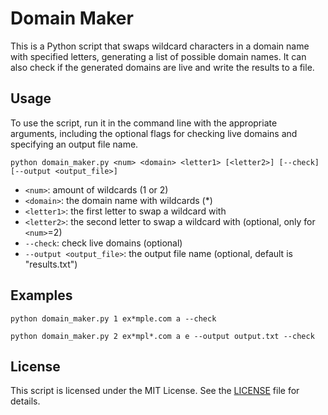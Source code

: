 # Domain Maker

This is a Python script that swaps wildcard characters in a domain name with specified letters, generating a list of possible domain names. It can also check if the generated domains are live and write the results to a file.

## Usage

To use the script, run it in the command line with the appropriate arguments, including the optional flags for checking live domains and specifying an output file name.

```
python domain_maker.py <num> <domain> <letter1> [<letter2>] [--check] [--output <output_file>]
```

- `<num>`: amount of wildcards (1 or 2)
- `<domain>`: the domain name with wildcards (*)
- `<letter1>`: the first letter to swap a wildcard with
- `<letter2>`: the second letter to swap a wildcard with (optional, only for `<num>`=2)
- `--check`: check live domains (optional)
- `--output <output_file>`: the output file name (optional, default is "results.txt")

## Examples

```
python domain_maker.py 1 ex*mple.com a --check
```

```
python domain_maker.py 2 ex*mpl*.com a e --output output.txt --check
```

## License

This script is licensed under the MIT License. See the [LICENSE](LICENSE) file for details.
